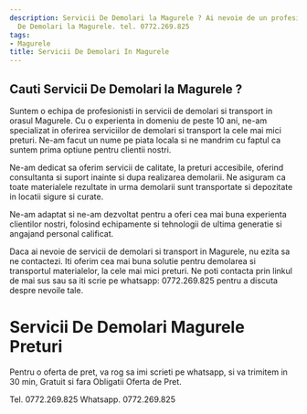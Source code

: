 ```yaml
---
description: Servicii De Demolari la Magurele ? Ai nevoie de un profesionist in Servicii
  De Demolari la Magurele. tel. 0772.269.825
tags:
- Magurele
title: Servicii De Demolari In Magurele
---
```



## Cauti Servicii De Demolari la Magurele ?


Suntem o echipa de profesionisti in servicii de demolari si transport in orasul Magurele. Cu o experienta in domeniu de peste 10 ani, ne-am specializat in oferirea serviciilor de demolari si transport la cele mai mici preturi. Ne-am facut un nume pe piata locala si ne mandrim cu faptul ca suntem prima optiune pentru clientii nostri.

Ne-am dedicat sa oferim servicii de calitate, la preturi accesibile, oferind consultanta si suport inainte si dupa realizarea demolarii. Ne asiguram ca toate materialele rezultate in urma demolarii sunt transportate si depozitate in locatii sigure si curate.

Ne-am adaptat si ne-am dezvoltat pentru a oferi cea mai buna experienta clientilor nostri, folosind echipamente si tehnologii de ultima generatie si angajand personal calificat.

Daca ai nevoie de servicii de demolari si transport in Magurele, nu ezita sa ne contactezi. Iti oferim cea mai buna solutie pentru demolarea si transportul materialelor, la cele mai mici preturi. Ne poti contacta prin linkul de mai sus sau sa iti scrie pe whatsapp: 0772.269.825 pentru a discuta despre nevoile tale.

# Servicii De Demolari Magurele Preturi
Pentru o oferta de pret, va rog sa imi scrieti pe whatsapp, si va trimitem in 30 min, Gratuit si fara Obligatii Oferta de Pret.

Tel. 0772.269.825
Whatsapp. 0772.269.825
